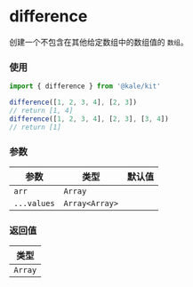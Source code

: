 # difference

创建一个不包含在其他给定数组中的数组值的 `数组`。

### 使用

```ts
import { difference } from '@kale/kit'

difference([1, 2, 3, 4], [2, 3])
// return [1, 4]
difference([1, 2, 3, 4], [2, 3], [3, 4])
// return [1]
```

### 参数

| 参数        | 类型           | 默认值 |
| ----------- | -------------- | ------ |
| `arr`       | `Array`        |        |
| `...values` | `Array<Array>` |        |

### 返回值

| 类型    |
| ------- |
| `Array` |
